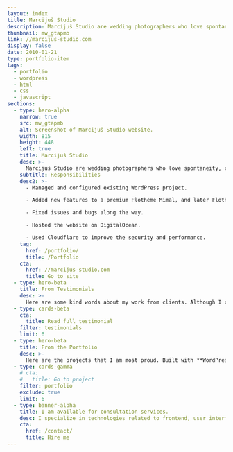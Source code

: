 ```yaml
---
layout: index
title: Marcijuš Studio
description: Marcijuš Studio are wedding photographers who love spontaneity, creative focus, black and white photography. The site runs on WordPress, DigitalOcean, and Cloudflare.
thumbnail: mw_gtapmb
link: //marcijus-studio.com
display: false
date: 2010-01-21
type: portfolio-item
tags:
  - portfolio
  - wordpress
  - html
  - css
  - javascript
sections:
  - type: hero-alpha
    narrow: true
    src: mw_gtapmb
    alt: Screenshot of Marcijuš Studio website.
    width: 815
    height: 448
    left: true
    title: Marcijuš Studio
    desc: >-
      Marcijuš Studio are wedding photographers who love spontaneity, creative focus, black and white photography. The site runs on WordPress, DigitalOcean, and Cloudflare.
    subtitle: Responsibilities
    desc2: >-
      - Managed and configured existing WordPress project.

      - Added new features to a premium Flotheme Mimal, and later Flotheme Kyoto.

      - Fixed issues and bugs along the way.

      - Hosted the website on DigitalOcean.

      - Used Cloudflare to improve the security and performance.
    tag:
      href: /portfolio/
      title: /Portfolio
    cta:
      href: //marcijus-studio.com
      title: Go to site
  - type: hero-beta
    title: From Testimonials
    desc: >-
      Here are some kind words about my work from clients. Although I collaborated with clients from more than 10 countries, most of them come from **The United States**.
  - type: cards-beta
    cta:
      title: Read full testimonial
    filter: testimonials
    limit: 6
  - type: hero-beta
    title: From the Portfolio
    desc: >-
      Here are the projects that I am most proud. Built with **WordPress**, **Shopify**, **Jekyll**, and **Hugo**, among others.
  - type: cards-gamma
    # cta:
    #   title: Go to project
    filter: portfolio
    exclude: true
    limit: 6
  - type: banner-alpha
    title: I am available for consultation services.
    desc: I specialize in technologies related to frontend, user interface, and web development.
    cta:
      href: /contact/
      title: Hire me
---
```

